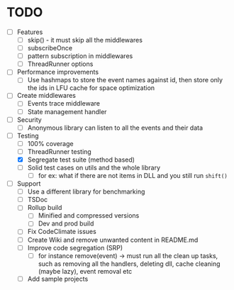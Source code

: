 # TODO


- [ ] Features
  - [ ] skip() - it must skip all the middlewares
  - [ ] subscribeOnce
  - [ ] pattern subscription in middlewares
  - [ ] ThreadRunner options

- [ ] Performance improvements
  - [ ] Use hashmaps to store the event names against id, then store only the ids in LFU cache for space optimization

- [ ] Create middlewares
  - [ ] Events trace middleware
  - [ ] State management handler

- [ ] Security
  - [ ] Anonymous library can listen to all the events and their data
  
- [ ] Testing
  - [ ] 100% coverage
  - [ ] ThreadRunner testing
  - [x] Segregate test suite (method based)
  - [ ] Solid test cases on utils and the whole library
    - [ ] for ex: what if there are not items in DLL and you still run `shift()`

- [ ] Support
  - [ ] Use a different library for benchmarking
  - [ ] TSDoc
  - [ ] Rollup build
    - [ ] Minified and compressed versions
    - [ ] Dev and prod build
  - [ ] Fix CodeClimate issues
  - [ ] Create Wiki and remove unwanted content in README.md
  - [ ] Improve code segregation (SRP)
    - [ ] for instance remove(event) -> must run all the clean up tasks, such as removing all the handlers, deleting dll, cache cleaning (maybe lazy), event removal etc
  - [ ] Add sample projects
